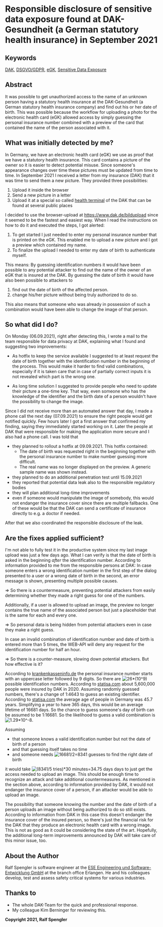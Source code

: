 # Responsible disclosure of sensitive data exposure found at DAK-Gesundheit (a German statutory health insurance) in September 2021

## Keywords
[DAK](https://www.dak.de/), [DSGVO/GDPR](https://dsgvo-gesetz.de/), [eGK](https://www.bundesgesundheitsministerium.de/themen/krankenversicherung/egk.html), [Sensitive Data Exposure](https://owasp.org/www-project-top-ten/2017/A3_2017-Sensitive_Data_Exposure)

## Abstract
It was possible to get unauthorized access to the name of an unknown person having a statutory health insurance at the DAK-Gesundheit (a German statutory health insurance company) and find out his or her date of birth. This was possible because the workflow for uploading a photo for the electronic health card (eGK) allowed access by simply guessing the personal insurance number combined with a preview of the card that contained the name of the person associated with it.


## What was initially detected by me?
In Germany, we have an electronic health card (eGK) we use as proof that we have a statutory health insurance. This card contains a picture of the owner so it is easier to detect potential misuse. Since someone's appearance changes over time these pictures must be updated from time to time.
In September 2021 I received a letter from my insurance (DAK) that it was time to send them a new picture. They provided three possibilities:

1. Upload it inside the browser
1. Send a new picture in a letter
1. Upload it at a special so called [health terminal](https://www.dak.de/dak/kontakt/gesundheitsterminals-2103358.html#/) of the DAK that can be found at several public places

I decided to use the browser-upload at https://www.dak.de/bildupload since it seemed to be the fastest and easiest way. When I read the instructions on how to do it and executed the steps, I got alerted:

1. To get started I just needed to enter my personal insurance number that is printed on the eGK. This enabled me to upload a new picture and I got a preview which contained my name. 
1. To finalize the upload I needed to enter my date of birth to authenticate myself.

This means:
By guessing identification numbers it would have been possible to any potential attacker to find out the name of the owner of an eGK that is insured at the DAK. By guessing the date of birth it would have also been possible to attackers to
   1. find out the date of birth of the affected person.
   1. change his/her picture without being truly authorized to do so.

This also means that someone who was already in possession of such a combination would have been able to change the image of that person.


## So what did I do?
On Monday (06.09.2021), right after detecting this, I wrote a mail to the team responsible for data privacy at DAK, explaining what I found and suggesting two improvements:

- As hotfix to keep the service available I suggested to at least request the date of birth together with the identification number in the beginning of the process. This would make it harder to find valid combinations, especially if it is taken care that in case of partially correct inputs it is not revealed which part is the wrong one.

- As long time solution I suggested to provide people who need to update their picture a one-time key. That way, even someone who has the knowledge of the identifier and the birth date of a person wouldn't have the possibility to change the image.

Since I did not receive more than an automated answer that day, I made a phone call the next day (07.09.2021) to ensure the right people would get notified quickly. Few hours later I got a first answer that confirmed my finding, saying they immediately started working on it. Later the people at DAK that were responsible for making the application more secure and I also had a phone call. I was told that

- they planned to rollout a hotfix at 09.09.2021. This hotfix contained:
  - The date of birth was requested right in the beginning together with the personal insurance number to make number guessing more difficult.
  - The real name was no longer displayed on the preview. A generic sample name was shown instead.
- they planned to do an additional penetration test until 15.09.2021
- they reported that potential data leak also to the responsible regulatory bodies
- they will plan additional long-time improvements
- even if someone would manipulate the image of somebody, this would not endanger the insurance cover since there are multiple fallbacks. One of these would be that the DAK can send a certificate of insurance directly to e.g. a doctor if needed.

After that we also coordinated the responsible disclosure of the leak.


## Are the fixes applied sufficient?

I'm not able to fully test it in the productive system since my last image upload was just a few days ago. What I can verify is that the date of birth is asked in the beginning *after* the identification number. According to information provided to me from the responsible persons at DAK:
In case someone enters a wrong identification number in the first step of the dialog presented to a user or a wrong date of birth in the second, an error message is shown, presenting multiple possible causes.

=> So there is a countermeasure, preventing potential attackers from easily determining whether they made a right guess for one of the numbers.

Additionally, if a user is allowed to upload an image, the preview no longer contains the true name of the associated person but just a placeholder that is the same for each and every one.

=> So personal data is being hidden from potential attackers even in case they make a right guess.

In case an invalid combination of identification number and date of birth is entered more than 5 times, the WEB-API will deny any request for the identification number for half an hour.

=> So there is a counter-measure, slowing down potential attackers. But how effective is it?

According to [krankenkasseninfo.de](https://www.krankenkasseninfo.de/zahlen-fakten/lexikon/krankenversichertennummer) the personal insurance number starts with an uppercase letter followed by 9 digits. So there are  ![26*(10^9)](https://render.githubusercontent.com/render/math?math=26*10^9) possible identification numbers. According to [statisa.com](https://de.statista.com/statistik/daten/studie/856392/umfrage/groesste-gesetzliche-krankenkassen-in-deutschland-nach-der-versichertenzahl/) about 5,600,000 people were insured by DAK in 2020. Assuming randomly guessed numbers, there's a change of 1:4643 to guess an existing identifier. According to [statisa.com](https://de.statista.com/statistik/daten/studie/37220/umfrage/altersmedian-der-bevoelkerung-in-ausgewaehlten-laendern/) the average age of people in Germany was 45.7 years. Simplifying a year to have 365 days, this would be an average lifetime of 16681 days. So the chance to guess someone's day of birth can be assumed to be 1:16681. So the likelihood to guess a valid combination is ![1.29*10^-8](https://render.githubusercontent.com/render/math?math=1.29*10^-8).

Assuming

- that someone knows a valid identification number but not the date of birth of a person
- and that guessing itself takes no time
- and someone needs ![16681/2=8341](https://render.githubusercontent.com/render/math?math=16681/2=8341) guesses to find the right date of birth

it would take ![(8341/5 tries)*30 minutes=34.75 days](https://render.githubusercontent.com/render/math?math=(8341/5)*30=34.75) days to just get the access needed to upload an image. This should be enough time to recognize an attack and take additional countermeasures. As mentioned in the section above, according to information provided by DAK, it would not endanger the insurance cover of a person, if an attacker would be able to upload an image.

The possibility that someone knowing the number and the date of birth of a person uploads an image without being authorized to do so still exists. According to information from DAK in this case this doesn't endanger the insurance cover of the insured person, so there's just the financial risk for the DAK that they produce an electronic health card with a wrong image. This is not as good as it could be considering the state of the art. Hopefully, the additional long-term improvements announced by DAK will take care of this minor issue, too.


## About the Author
Ralf Spengler is software engineer at the [ESE Engineering und Software-Entwicklung GmbH](https://www.ese.de/) at the branch office Erlangen. He and his colleagues develop, test and assess safety critical systems for various industries.

## Thanks to
- The whole DAK-Team for the quick and professional response.
- My colleague Kim Berninger for reviewing this.

**Copyright 2021, Ralf Spengler**
